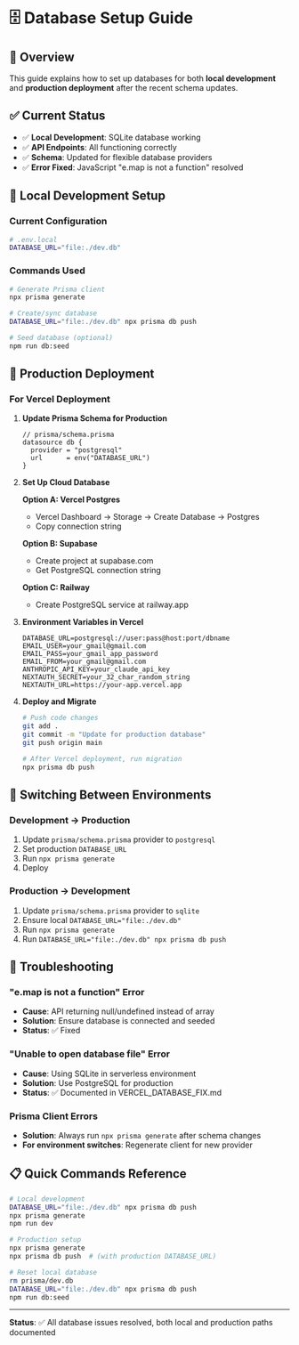 # 🗄️ Database Setup Guide

## 🎯 Overview

This guide explains how to set up databases for both **local development** and **production deployment** after the recent schema updates.

## ✅ Current Status

- ✅ **Local Development**: SQLite database working
- ✅ **API Endpoints**: All functioning correctly
- ✅ **Schema**: Updated for flexible database providers
- ✅ **Error Fixed**: JavaScript "e.map is not a function" resolved

## 🔧 Local Development Setup

### Current Configuration
```bash
# .env.local
DATABASE_URL="file:./dev.db"
```

### Commands Used
```bash
# Generate Prisma client
npx prisma generate

# Create/sync database
DATABASE_URL="file:./dev.db" npx prisma db push

# Seed database (optional)
npm run db:seed
```

## 🚀 Production Deployment

### For Vercel Deployment

1. **Update Prisma Schema for Production**
   ```prisma
   // prisma/schema.prisma
   datasource db {
     provider = "postgresql"
     url      = env("DATABASE_URL")
   }
   ```

2. **Set Up Cloud Database**
   
   **Option A: Vercel Postgres**
   - Vercel Dashboard → Storage → Create Database → Postgres
   - Copy connection string
   
   **Option B: Supabase**
   - Create project at supabase.com
   - Get PostgreSQL connection string
   
   **Option C: Railway**
   - Create PostgreSQL service at railway.app

3. **Environment Variables in Vercel**
   ```
   DATABASE_URL=postgresql://user:pass@host:port/dbname
   EMAIL_USER=your_gmail@gmail.com
   EMAIL_PASS=your_gmail_app_password
   EMAIL_FROM=your_gmail@gmail.com
   ANTHROPIC_API_KEY=your_claude_api_key
   NEXTAUTH_SECRET=your_32_char_random_string
   NEXTAUTH_URL=https://your-app.vercel.app
   ```

4. **Deploy and Migrate**
   ```bash
   # Push code changes
   git add .
   git commit -m "Update for production database"
   git push origin main
   
   # After Vercel deployment, run migration
   npx prisma db push
   ```

## 🔄 Switching Between Environments

### Development → Production
1. Update `prisma/schema.prisma` provider to `postgresql`
2. Set production `DATABASE_URL`
3. Run `npx prisma generate`
4. Deploy

### Production → Development
1. Update `prisma/schema.prisma` provider to `sqlite`
2. Ensure local `DATABASE_URL="file:./dev.db"`
3. Run `npx prisma generate`
4. Run `DATABASE_URL="file:./dev.db" npx prisma db push`

## 🐛 Troubleshooting

### "e.map is not a function" Error
- **Cause**: API returning null/undefined instead of array
- **Solution**: Ensure database is connected and seeded
- **Status**: ✅ Fixed

### "Unable to open database file" Error
- **Cause**: Using SQLite in serverless environment
- **Solution**: Use PostgreSQL for production
- **Status**: ✅ Documented in VERCEL_DATABASE_FIX.md

### Prisma Client Errors
- **Solution**: Always run `npx prisma generate` after schema changes
- **For environment switches**: Regenerate client for new provider

## 📋 Quick Commands Reference

```bash
# Local development
DATABASE_URL="file:./dev.db" npx prisma db push
npx prisma generate
npm run dev

# Production setup
npx prisma generate
npx prisma db push  # (with production DATABASE_URL)

# Reset local database
rm prisma/dev.db
DATABASE_URL="file:./dev.db" npx prisma db push
npm run db:seed
```

---

**Status**: ✅ All database issues resolved, both local and production paths documented